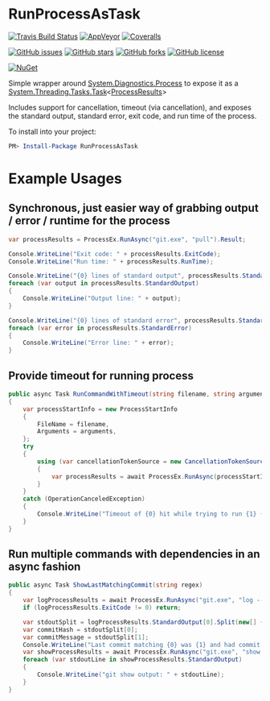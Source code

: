 RunProcessAsTask
================

[![Travis Build Status](https://travis-ci.org/jamesmanning/RunProcessAsTask.svg?branch=master)](https://travis-ci.org/jamesmanning/RunProcessAsTask)
[![AppVeyor](https://img.shields.io/appveyor/ci/jamesmanning/RunProcessAsTask.svg)](https://ci.appveyor.com/project/jamesmanning/RunProcessAsTask)
[![Coveralls](https://img.shields.io/coveralls/jamesmanning/RunProcessAsTask.svg)](https://coveralls.io/github/jamesmanning/RunProcessAsTask)

[![GitHub issues](https://img.shields.io/github/issues/jamesmanning/RunProcessAsTask.svg)](https://github.com/jamesmanning/RunProcessAsTask/issues)
[![GitHub stars](https://img.shields.io/github/stars/jamesmanning/RunProcessAsTask.svg)](https://github.com/jamesmanning/RunProcessAsTask/stargazers)
[![GitHub forks](https://img.shields.io/github/forks/jamesmanning/RunProcessAsTask.svg)](https://github.com/jamesmanning/RunProcessAsTask/network)
[![GitHub license](https://img.shields.io/badge/license-MIT-blue.svg)](https://raw.githubusercontent.com/jamesmanning/RunProcessAsTask/master/LICENSE)

[![NuGet](https://img.shields.io/nuget/v/RunProcessAsTask.svg)](https://www.nuget.org/packages/RunProcessAsTask/)

Simple wrapper around [System.Diagnostics.Process](http://msdn.microsoft.com/en-us/library/system.diagnostics.process.aspx) to expose it as a [System.Threading.Tasks.Task](http://msdn.microsoft.com/en-us/library/system.threading.tasks.task.aspx)<[ProcessResults](https://github.com/jamesmanning/RunProcessAsTask/blob/master/src/RunProcessAsTask/ProcessResults.cs)>

Includes support for cancellation, timeout (via cancellation), and exposes the standard output, standard error, exit code, and run time of the process.

To install into your project:

```powershell
PM> Install-Package RunProcessAsTask
```

# Example Usages

## Synchronous, just easier way of grabbing output / error / runtime for the process

```csharp
var processResults = ProcessEx.RunAsync("git.exe", "pull").Result;

Console.WriteLine("Exit code: " + processResults.ExitCode);
Console.WriteLine("Run time: " + processResults.RunTime);

Console.WriteLine("{0} lines of standard output", processResults.StandardOutput.Length);
foreach (var output in processResults.StandardOutput)
{
    Console.WriteLine("Output line: " + output);
}

Console.WriteLine("{0} lines of standard error", processResults.StandardError.Length);
foreach (var error in processResults.StandardError)
{
    Console.WriteLine("Error line: " + error);
}
```

## Provide timeout for running process

```csharp
public async Task RunCommandWithTimeout(string filename, string arguments, TimeSpan timeout)
{
    var processStartInfo = new ProcessStartInfo
    {
        FileName = filename,
        Arguments = arguments,
    };
    try
    {
        using (var cancellationTokenSource = new CancellationTokenSource(timeout))
        {
            var processResults = await ProcessEx.RunAsync(processStartInfo, cancellationTokenSource.Token);
        }
    }
    catch (OperationCanceledException)
    {
        Console.WriteLine("Timeout of {0} hit while trying to run {1} {2}", timeout, filename, arguments);
    }
}
```

## Run multiple commands with dependencies in an async fashion

```csharp
public async Task ShowLastMatchingCommit(string regex)
{
    var logProcessResults = await ProcessEx.RunAsync("git.exe", "log --pretty=oneline --all -n 1 -G" + regex);
    if (logProcessResults.ExitCode != 0) return;

    var stdoutSplit = logProcessResults.StandardOutput[0].Split(new[] { ' ' }, 2);
    var commitHash = stdoutSplit[0];
    var commitMessage = stdoutSplit[1];
    Console.WriteLine("Last commit matching {0} was {1} and had commit message {2}", regex, commitHash, commitMessage);
    var showProcessResults = await ProcessEx.RunAsync("git.exe", "show --pretty=fuller " + commitHash);
    foreach (var stdoutLine in showProcessResults.StandardOutput)
    {
        Console.WriteLine("git show output: " + stdoutLine);
    }
}
```
